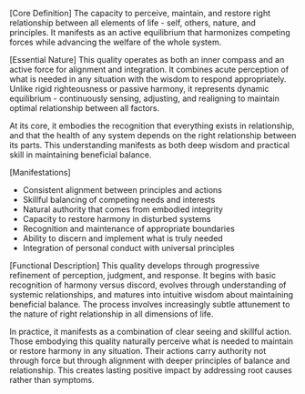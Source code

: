 [Core Definition]
The capacity to perceive, maintain, and restore right relationship between all elements of life - self, others, nature, and principles. It manifests as an active equilibrium that harmonizes competing forces while advancing the welfare of the whole system.

[Essential Nature]
This quality operates as both an inner compass and an active force for alignment and integration. It combines acute perception of what is needed in any situation with the wisdom to respond appropriately. Unlike rigid righteousness or passive harmony, it represents dynamic equilibrium - continuously sensing, adjusting, and realigning to maintain optimal relationship between all factors.

At its core, it embodies the recognition that everything exists in relationship, and that the health of any system depends on the right relationship between its parts. This understanding manifests as both deep wisdom and practical skill in maintaining beneficial balance.

[Manifestations]
- Consistent alignment between principles and actions
- Skillful balancing of competing needs and interests
- Natural authority that comes from embodied integrity
- Capacity to restore harmony in disturbed systems
- Recognition and maintenance of appropriate boundaries
- Ability to discern and implement what is truly needed
- Integration of personal conduct with universal principles

[Functional Description]
This quality develops through progressive refinement of perception, judgment, and response. It begins with basic recognition of harmony versus discord, evolves through understanding of systemic relationships, and matures into intuitive wisdom about maintaining beneficial balance. The process involves increasingly subtle attunement to the nature of right relationship in all dimensions of life.

In practice, it manifests as a combination of clear seeing and skillful action. Those embodying this quality naturally perceive what is needed to maintain or restore harmony in any situation. Their actions carry authority not through force but through alignment with deeper principles of balance and relationship. This creates lasting positive impact by addressing root causes rather than symptoms.
